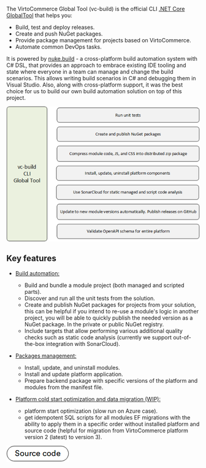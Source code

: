 The VirtoCommerce Global Tool (vc-build) is the official CLI [.NET Core GlobalTool](https://docs.microsoft.com/en-us/dotnet/core/tools/global-tools) that helps you:

* Build, test and deploy releases.
* Create and push NuGet packages.
* Provide package management for projects based on VirtoCommerce.
* Automate common DevOps tasks. 

It is powered by [nuke.build](https://nuke.build/) - a cross-platform build automation system with C# DSL, that provides an approach to embrace existing IDE tooling and state where everyone in a team can manage and change the build scenarios. This allows writing build scenarios in C# and debugging them in Visual Studio. Also, along with cross-platform support, it was the best choice for us to build our own build automation solution on top of this project.


![vc-build CLI](media/global-tools.png)

## Key features

* [Build automation:](build-automation.md) 

    * Build and bundle a module project (both managed and scripted parts).
    * Discover and run all the unit tests from the solution.
    * Create and publish NuGet packages for projects from your solution, this can be helpful if you intend to re-use a module's logic in another project, you will be able to quickly publish the needed version as a NuGet package. In the private or public NuGet registry.
    * Include targets that allow performing various additional quality checks such as static code analysis (currently we support out-of-the-box integration with SonarCloud).

* [Packages management:](package-management.md) 

    * Install, update, and uninstall modules. 
    * Install and update platform application.
    * Prepare backend package with specific versions of the platform and modules from the manifest file.
  
* [Platform cold start optimization and data migration (WIP):](cold-start-data-migration.md)

    * platform start optimization (slow run on Azure case).
    * get idempotent SQL scripts for all modules EF migrations with the ability to apply them in a specific order without installed platform and source code (helpful for migration from VirtoCommerce platform version 2 (latest) to version 3).

[![Source code](media/source_code.png)](https://github.com/VirtoCommerce/vc-build)
